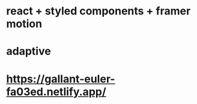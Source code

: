 # react + styled components + framer motion
# adaptive 

# https://gallant-euler-fa03ed.netlify.app/
